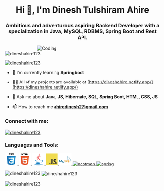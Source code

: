 <h1 align="center">Hi 👋, I'm Dinesh Tulshiram Ahire</h1>
<h3 align="center">Ambitious and adventurous aspiring Backend Developer with a specialization in Java, MySQL, RDBMS, Spring Boot and Rest API.</h3>
<img align="right" alt="Coding" width="400" src = "https://camo.githubusercontent.com/8bf6f6d78abc81fcf9c49f10649423e73ea44bc248e83aaae8759d401c829a84/68747470733a2f2f70687973696373677572756b756c2e66696c65732e776f726470726573732e636f6d2f323031392f30322f6368617261637465722d312e676966">

<p align="left"> <img src="https://komarev.com/ghpvc/?username=dineshahire123&label=Profile%20views&color=0e75b6&style=flat" alt="dineshahire123" /> </p>

<p align="left"> <a href="https://github.com/ryo-ma/github-profile-trophy"><img src="https://github-profile-trophy.vercel.app/?username=dineshahire123" alt="dineshahire123" /></a> </p>

- 🌱 I’m currently learning **Springboot**

- 👨‍💻 All of my projects are available at [https://dineshahire.netlify.app/](https://dineshahire.netlify.app/)

- 💬 Ask me about **Java, JS, Hibernate, SQL, Spring Boot, HTML, CSS, JS**

- 📫 How to reach me **ahiredinesh2@gmail.com**

<h3 align="left">Connect with me:</h3>
<p align="left">
<a href="https://linkedin.com/in/dineshahire123" target="blank"><img align="center" src="https://raw.githubusercontent.com/rahuldkjain/github-profile-readme-generator/master/src/images/icons/Social/linked-in-alt.svg" alt="dineshahire123" height="30" width="40" /></a>
</p>

<h3 align="left">Languages and Tools:</h3>
<p align="left"> <a href="https://www.w3schools.com/css/" target="_blank" rel="noreferrer"> <img src="https://raw.githubusercontent.com/devicons/devicon/master/icons/css3/css3-original-wordmark.svg" alt="css3" width="40" height="40"/> </a> <a href="https://www.w3.org/html/" target="_blank" rel="noreferrer"> <img src="https://raw.githubusercontent.com/devicons/devicon/master/icons/html5/html5-original-wordmark.svg" alt="html5" width="40" height="40"/> </a> <a href="https://www.java.com" target="_blank" rel="noreferrer"> <img src="https://raw.githubusercontent.com/devicons/devicon/master/icons/java/java-original.svg" alt="java" width="40" height="40"/> </a> <a href="https://developer.mozilla.org/en-US/docs/Web/JavaScript" target="_blank" rel="noreferrer"> <img src="https://raw.githubusercontent.com/devicons/devicon/master/icons/javascript/javascript-original.svg" alt="javascript" width="40" height="40"/> </a> <a href="https://www.mysql.com/" target="_blank" rel="noreferrer"> <img src="https://raw.githubusercontent.com/devicons/devicon/master/icons/mysql/mysql-original-wordmark.svg" alt="mysql" width="40" height="40"/> </a> <a href="https://postman.com" target="_blank" rel="noreferrer"> <img src="https://www.vectorlogo.zone/logos/getpostman/getpostman-icon.svg" alt="postman" width="40" height="40"/> </a> <a href="https://spring.io/" target="_blank" rel="noreferrer"> <img src="https://www.vectorlogo.zone/logos/springio/springio-icon.svg" alt="spring" width="40" height="40"/> </a> </p>

<p><img align="left" src="https://github-readme-stats.vercel.app/api/top-langs?username=dineshahire123&show_icons=true&locale=en&layout=compact" alt="dineshahire123" /></p>

<p>&nbsp;<img align="center" src="https://github-readme-stats.vercel.app/api?username=dineshahire123&show_icons=true&locale=en" alt="dineshahire123" /></p>

<p><img align="center" src="https://github-readme-streak-stats.herokuapp.com/?user=dineshahire123&" alt="dineshahire123" /></p>

